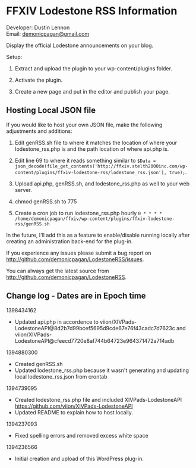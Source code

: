 FFXIV Lodestone RSS Information
=====================================
Developer: Dustin Lennon<br />
Email: <demonicpagan@gmail.com>

Display the official Lodestone announcements on your blog.

Setup:

1. Extract and upload the plugin to your wp-content/plugins folder.

2. Activate the plugin.

3. Create a new page and put <!-- FFXIV_RSS --> in the editor and publish your page.

Hosting Local JSON file
------------------------
If you would like to host your own JSON file, make the following adjustments and additions:

1. Edit genRSS.sh file to where it matches the location of where your lodestone_rss.php is and the path location of where
api.php is.

2. Edit line 69 to where it reads something similar to `$Data = json_decode(file_get_contents('http://ffxiv.stelth2000inc.com/wp-content/plugins/ffxiv-lodestone-rss/lodestone_rss.json'), true);`.

3. Upload api.php, genRSS.sh, and lodestone_rss.php as well to your web server.

4. chmod genRSS.sh to 775

5. Create a cron job to run lodestone_rss.php hourly
	`0 * * * *  /home/demonicpagan/ffxiv/wp-content/plugins/ffxiv-lodestone-rss/genRSS.sh`

In the future, I'll add this as a feature to enable/disable running locally after creating an administration back-end for the plug-in.

If you experience any issues please submit a bug report on
<http://github.com/demonicpagan/LodestoneRSS/issues>.

You can always get the latest source from <http://github.com/demonicpagan/LodestoneRSS>.

Change log - Dates are in Epoch time
-----------------------------------
1398434162

*	Updated api.php in accordence to viion/XIVPads-LodestoneAPI@8d2b7d99bcef5695d9cde67e76f43cadc7d7623c and viion/XIVPads-LodestoneAPI@cfeecd7720e8af744b64723e964371472a714adb

1394880300

*	Created genRSS.sh
*	Updated lodestone_rss.php because it wasn't generating and updating local lodestone_rss.json
from crontab

1394739095

*	Created lodestone_rss.php file and included XIVPads-LodestoneAPI <https://github.com/viion/XIVPads-LodestoneAPI>
*	Updated README to explain how to host locally.

1394237093

*	Fixed spelling errors and removed excess white space

1394236566

*	Initial creation and upload of this WordPress plug-in.
